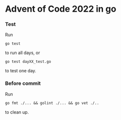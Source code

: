 # Advent of Code 2022 in go

### Test
Run

```go test```

to run all days, or 

```go test dayXX_test.go```

to test one day.
### Before commit 
Run

```go fmt ./... && golint ./... && go vet ./..```

to clean up.
